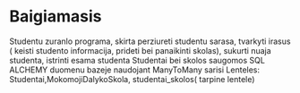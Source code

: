 # Baigiamasis
Studentu zuranlo programa, skirta perziureti studentu sarasa, tvarkyti irasus ( keisti studento informacija, prideti bei panaikinti skolas), sukurti nuaja studenta, istrinti esama studenta
Studentai bei skolos saugomos SQL ALCHEMY duomenu bazeje naudojant ManyToMany sarisi 
Lenteles: Studentai,MokomojiDalykoSkola, studentai_skolos( tarpine lentele)
